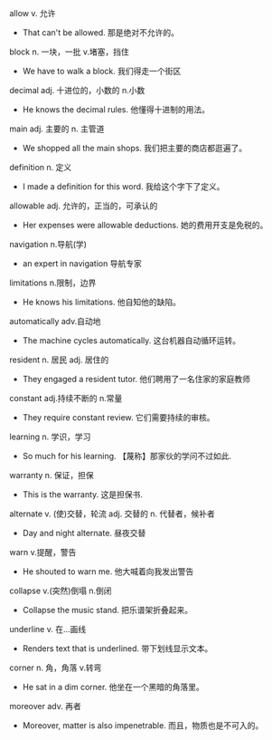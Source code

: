 allow v. 允许

- That can't be allowed. 那是绝对不允许的。

block n. 一块，一批 v.堵塞，挡住

- We have to walk a block. 我们得走一个街区

decimal adj. 十进位的，小数的 n.小数

- He knows the decimal rules. 他懂得十进制的用法。

main adj. 主要的 n. 主管道

- We shopped all the main shops. 我们把主要的商店都逛遍了。

definition n. 定义

- I made a definition for this word. 我给这个字下了定义。

allowable adj. 允许的，正当的，可承认的

- Her expenses were allowable deductions. 她的费用开支是免税的。

navigation n.导航(学)

- an expert in navigation 导航专家

limitations n.限制，边界

- He knows his limitations. 他自知他的缺陷。

automatically adv.自动地

- The machine cycles automatically. 这台机器自动循环运转。

resident n. 居民 adj. 居住的

- They engaged a resident tutor. 他们聘用了一名住家的家庭教师

constant adj.持续不断的 n.常量

- They require constant review. 它们需要持续的审核。

learning n. 学识，学习

- So much for his learning. 【蔑称】那家伙的学问不过如此.

warranty n. 保证，担保

- This is the warranty. 这是担保书.

alternate v. (使)交替，轮流 adj. 交替的 n. 代替者，候补者

- Day and night alternate. 昼夜交替

warn v.提醒，警告

- He shouted to warn me. 他大喊着向我发出警告

collapse v.(突然)倒塌 n.倒闭

- Collapse the music stand. 把乐谱架折叠起来。

underline v. 在...画线

- Renders text that is underlined. 带下划线显示文本。

corner n. 角，角落 v.转弯

- He sat in a dim corner. 他坐在一个黑暗的角落里。

moreover adv. 再者

- Moreover, matter is also impenetrable. 而且，物质也是不可入的。
